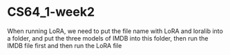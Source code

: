 # CS64_1-week2
When running LoRA, we need to put the file name with LoRA and loralib into a folder, and put the three models of IMDB into this folder, then run the IMDB file first and then run the LoRA file
